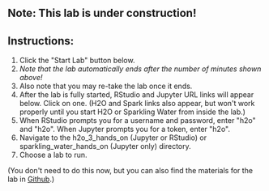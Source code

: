 ## Note: This lab is under construction!

## Instructions:

  1.  Click the "Start Lab" button below.
  1.  *Note that the lab automatically ends after the number of minutes shown above!*
  1.  Also note that you may re-take the lab once it ends.
  1.  After the lab is fully started, RStudio and Jupyter URL links will appear below.  Click on one.  (H2O and Spark links also appear, but won't work properly until you start H2O or Sparkling Water from inside the lab.)
  1.  When RStudio prompts you for a username and password, enter "h2o" and "h2o".  When Jupyter prompts you for a token, enter "h2o".
  1.  Navigate to the h2o_3_hands_on (Jupyter or RStudio) or sparkling_water_hands_on (Jupyter only) directory.
  1.  Choose a lab to run.

(You don't need to do this now, but you can also find the materials for the lab in <a href="https://github.com/davidwhiting/aquarium_h2o3_sw/" target="_blank">Github</a>.)
